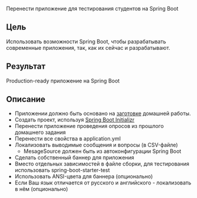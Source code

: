 Перенести приложение для тестирования студентов на Spring Boot

## Цель

Использовать возможности Spring Boot, чтобы разрабатывать современные приложения, так, как их сейчас и разрабатывают.

## Результат

Production-ready приложение на Spring Boot

## Описание

- Приложении должно быть основано на [заготовке](https://github.com/OtusTeam/Spring/tree/master/templates/hw03-spring-boot) домашней работы.
- Создать проект, используя [Spring Boot Initializr](https://start.spring.io)
- Перенести приложение проведения опросов из прошлого домашнего задания
- Перенести все свойства в application.yml
- Локализовать выводимые сообщения и вопросы (в CSV-файле)
  - MesageSource должен быть из автоконфигурации Spring Boot
- Сделать собственный баннер для приложения
- Вместо отдельных зависимостей в файле сборки, для тестирования использовать spring-boot-starter-test
- Использовать ANSI-цвета для баннера (опционально)
- Если Ваш язык отличается от русского и английского - локализовать в нём (опционально)
